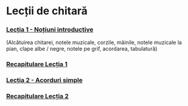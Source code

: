 # Lecții de chitară

### [Lecția 1 - Noțiuni introductive](https://github.com/Voluntari-Noi/guitar-lessons/tree/master/01)
(Alcătuirea chitarei, notele muzicale, corzile, mâinile, notele muzicale la pian, clape albe / negre, notele pe grif, acordarea, tabulatură)

### [Recapitulare Lecția 1](https://github.com/Voluntari-Noi/guitar-lessons/tree/master/01/recapitulare)
### [Lecția 2 - Acorduri simple](https://github.com/Voluntari-Noi/guitar-lessons/tree/master/02)
### [Recapitulare Lecția 2](https://github.com/Voluntari-Noi/guitar-lessons/tree/master/02/recapitulare)
